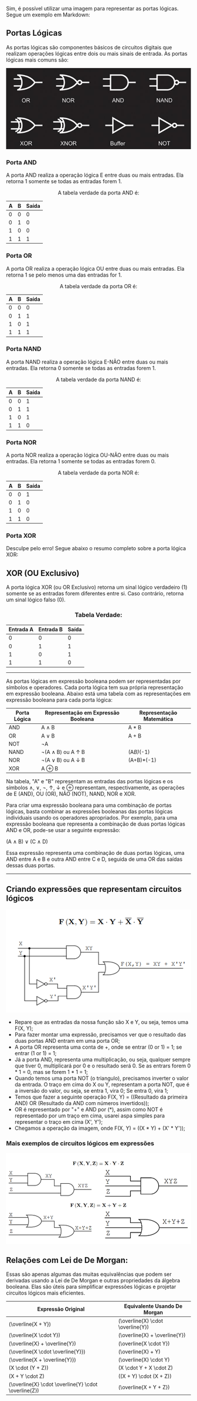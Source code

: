 Sim, é possível utilizar uma imagem para representar as portas lógicas. Segue um exemplo em Markdown:

## Portas Lógicas

As portas lógicas são componentes básicos de circuitos digitais que realizam operações lógicas entre dois ou mais sinais de entrada. As portas lógicas mais comuns são:

<div align="center">
  
  ![Portas](../img/portas-logicas.PNG)

</div>

### Porta AND

A porta AND realiza a operação lógica E entre duas ou mais entradas. Ela retorna 1 somente se todas as entradas forem 1.

<div align="center">
  
A tabela verdade da porta AND é:

| A | B | Saída |
|---|---|-------|
| 0 | 0 |   0   |
| 0 | 1 |   0   |
| 1 | 0 |   0   |
| 1 | 1 |   1   |

</div>

### Porta OR

A porta OR realiza a operação lógica OU entre duas ou mais entradas. Ela retorna 1 se pelo menos uma das entradas for 1.

<div align="center">
  
A tabela verdade da porta OR é:

| A | B | Saída |
|---|---|-------|
| 0 | 0 |   0   |
| 0 | 1 |   1   |
| 1 | 0 |   1   |
| 1 | 1 |   1   |

</div>  
  
### Porta NAND

A porta NAND realiza a operação lógica E-NÃO entre duas ou mais entradas. Ela retorna 0 somente se todas as entradas forem 1.

<div align="center">
  
A tabela verdade da porta NAND é:

| A | B | Saída |
|---|---|-------|
| 0 | 0 |   1   |
| 0 | 1 |   1   |
| 1 | 0 |   1   |
| 1 | 1 |   0   |
  
</div>  

### Porta NOR

A porta NOR realiza a operação lógica OU-NÃO entre duas ou mais entradas. Ela retorna 1 somente se todas as entradas forem 0.


<div align="center">
  
A tabela verdade da porta NOR é:

| A | B | Saída |
|---|---|-------|
| 0 | 0 |   1   |
| 0 | 1 |   0   |
| 1 | 0 |   0   |
| 1 | 1 |   0   |

  
</div>  
  
### Porta XOR

Desculpe pelo erro! Segue abaixo o resumo completo sobre a porta lógica XOR:

## XOR (OU Exclusivo)

A porta lógica XOR (ou OR Exclusivo) retorna um sinal lógico verdadeiro (1) somente se as entradas forem diferentes entre si. Caso contrário, retorna um sinal lógico falso (0). 


<div align="center">
  
### Tabela Verdade:

| Entrada A | Entrada B | Saída |
|-----------|-----------|-------|
|     0     |     0     |   0   |
|     0     |     1     |   1   |
|     1     |     0     |   1   |
|     1     |     1     |   0   |

</div>

______________________________________________________________________________________________________________________________________________________________

As portas lógicas em expressão booleana podem ser representadas por símbolos e operadores. Cada porta lógica tem sua própria representação em expressão booleana. Abaixo está uma tabela com as representações em expressão booleana para cada porta lógica:

<div align="center">

| Porta Lógica | Representação em Expressão Booleana | Representação Matemática |
| --- | --- |---|
| AND | A ∧ B | A * B|
| OR | A ∨ B | A + B |
| NOT | ¬A | | A*(-1) |
| NAND | ¬(A ∧ B) ou A ↑ B | (A*B)*(-1) |
| NOR | ¬(A ∨ B) ou A ↓ B | (A+B)*(-1) |
| XOR | A ⊕ B |

</div>  
  
Na tabela, "A" e "B" representam as entradas das portas lógicas e os símbolos ∧, ∨, ¬, ↑, ↓ e ⊕ representam, respectivamente, as operações de E (AND), OU (OR), NÃO (NOT), NAND, NOR e XOR.

Para criar uma expressão booleana para uma combinação de portas lógicas, basta combinar as expressões booleanas das portas lógicas individuais usando os operadores apropriados. Por exemplo, para uma expressão booleana que representa a combinação de duas portas lógicas AND e OR, pode-se usar a seguinte expressão:

(A ∧ B) ∨ (C ∧ D)

Essa expressão representa uma combinação de duas portas lógicas, uma AND entre A e B e outra AND entre C e D, seguida de uma OR das saídas dessas duas portas.


_________________________________________________________________________________________________________________________________________________________________

## Criando expressões que representam circuitos lógicos
  
<div align="center">
  
  ![Portas](../img/portas-logicas-ex1.PNG)

</div>
  
- Repare que as entradas da nossa função são X e Y, ou seja, temos uma F(X, Y);
- Para fazer montar uma expressão, precisamos ver que o resultado das duas portas AND entram em uma porta OR;
- A porta OR representa uma conta de +, onde se entrar (0 or 1) = 1; se entrar (1 or 1) = 1; 
- Já a porta AND, representa uma multiplicação, ou seja, qualquer sempre que tiver 0, multiplicará por 0 e o resultado será 0. Se as entrars forem 0 * 1 = 0, mas se forem 1 * 1 = 1; 
- Quando temos uma porta NOT (o triangulo), precisamos inverter o valor da entrada. O traço em cima do X ou Y, representam a porta NOT, que é a inversão do valor, ou seja, se entra 1, vira 0; Se entra 0, vira 1;
- Temos que fazer a seguinte operação F(X, Y) = ((Resultado da primeira AND) OR (Resultado da AND com números invertidos));
- OR é representado por "+" e AND por (*), assim como NOT é representado por um traço em cima, usarei aspa simples para representar o traço em cima (X', Y');
- Chegamos a operação da imagem, onde F(X, Y) = ((X * Y) + (X' * Y'));

### Mais exemplos de circuitos lógicos em expressões
  
<div align="center">
  
![Portas](../img/portas-logicas-ex2.PNG)

</div>

## Relações com Lei de De Morgan:
Essas são apenas algumas das muitas equivalências que podem ser derivadas usando a Lei de De Morgan e outras propriedades da álgebra booleana. Elas são úteis para simplificar expressões lógicas e projetar circuitos lógicos mais eficientes.

| Expressão Original         | Equivalente Usando De Morgan           |
|----------------------------|----------------------------------------|
| \(\overline{X + Y}\)       | \(\overline{X} \cdot \overline{Y}\)   |
| \(\overline{X \cdot Y}\)   | \(\overline{X} + \overline{Y}\)       |
| \(\overline{X} + \overline{Y}\) | \(\overline{X \cdot Y}\)           |
| \(\overline{X \cdot \overline{Y}}\) | \(\overline{X} + Y\)           |
| \(\overline{X + \overline{Y}}\) | \(\overline{X} \cdot Y\)           |
| \(X \cdot (Y + Z)\)        | \(X \cdot Y + X \cdot Z\)             |
| \(X + Y \cdot Z\)          | \((X + Y) \cdot (X + Z)\)             |
| \(\overline{X} \cdot \overline{Y} \cdot \overline{Z}\) | \(\overline{X + Y + Z}\)   |


